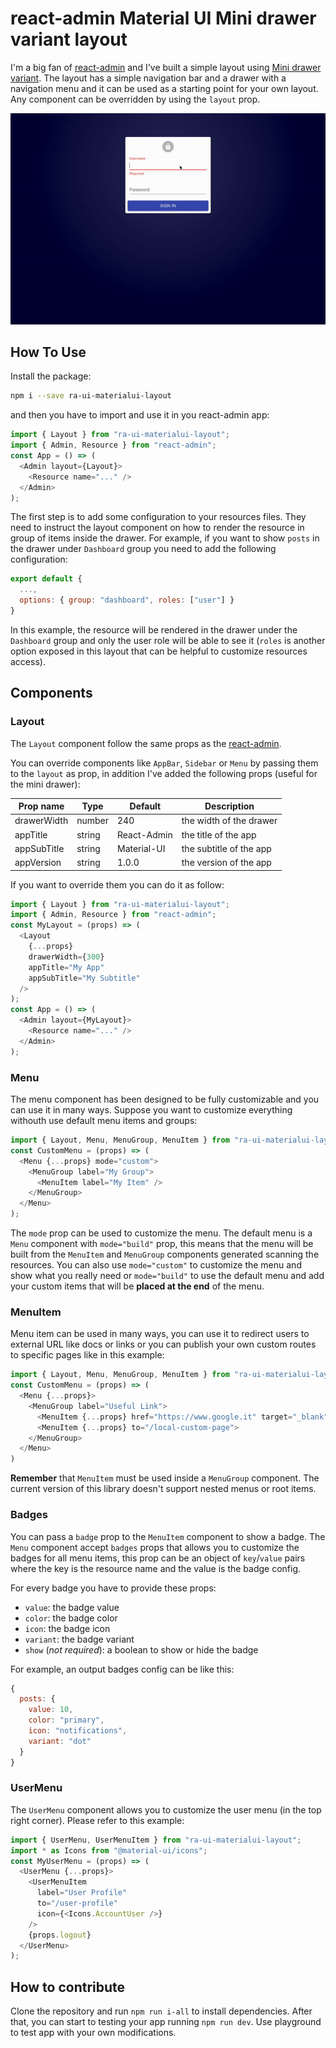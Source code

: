 # react-admin Material UI Mini drawer variant layout

I'm a big fan of [react-admin](https://github.com/marmelab/react-admin) and
I've built a simple layout using [Mini drawer variant](https://v4.mui.com/components/drawers/).
The layout has a simple navigation bar and a drawer with a navigation menu and
it can be used as a starting point for your own layout. Any component can be
overridden by using the `layout` prop.

![React-Admin Mini Drawer](docs/demo.gif)

## How To Use

Install the package:

```sh
npm i --save ra-ui-materialui-layout
```

and then you have to import and use it in you react-admin app:

```js
import { Layout } from "ra-ui-materialui-layout";
import { Admin, Resource } from "react-admin";
const App = () => (
  <Admin layout={Layout}>
    <Resource name="..." />
  </Admin>
);
```

The first step is to add some configuration to your resources files. They need
to instruct the layout component on how to render the resource in group of items
inside the drawer. For example, if you want to show `posts` in the drawer under
`Dashboard` group you need to add the following configuration:

```js
export default {
  ...,
  options: { group: "dashboard", roles: ["user"] }
}
```

In this example, the resource will be rendered in the drawer under the `Dashboard`
group and only the user role will be able to see it (`roles` is another option
exposed in this layout that can be helpful to customize resources access).

## Components

### Layout

The `Layout` component follow the same props as the
[react-admin](https://marmelab.com/react-admin/Theming.html#using-a-custom-layout).

You can override components like `AppBar`, `Sidebar` or `Menu` by passing them to
the `layout` as prop, in addition I've added the following props (useful for
the mini drawer):

| Prop name   | Type   | Default     | Description             |
| ----------- | ------ | ----------- | ----------------------- |
| drawerWidth | number | 240         | the width of the drawer |
| appTitle    | string | React-Admin | the title of the app    |
| appSubTitle | string | Material-UI | the subtitle of the app |
| appVersion  | string | 1.0.0       | the version of the app  |

If you want to override them you can do it as follow:

```js
import { Layout } from "ra-ui-materialui-layout";
import { Admin, Resource } from "react-admin";
const MyLayout = (props) => (
  <Layout
    {...props}
    drawerWidth={300}
    appTitle="My App"
    appSubTitle="My Subtitle"
  />
);
const App = () => (
  <Admin layout={MyLayout}>
    <Resource name="..." />
  </Admin>
);
```

### Menu

The menu component has been designed to be fully customizable and you can use it
in many ways. Suppose you want to customize everything withouth use default menu
items and groups:

```js
import { Layout, Menu, MenuGroup, MenuItem } from "ra-ui-materialui-layout";
const CustomMenu = (props) => (
  <Menu {...props} mode="custom">
    <MenuGroup label="My Group">
      <MenuItem label="My Item" />
    </MenuGroup>
  </Menu>
);
```

The `mode` prop can be used to customize the menu. The default menu is a `Menu`
component with `mode="build"` prop, this means that the menu will be built
from the `MenuItem` and `MenuGroup` components generated scanning the resources.
You can also use `mode="custom"` to customize the menu and show what you really
need or `mode="build"` to use the default menu and add your custom items
that will be **placed at the end** of the menu.

### MenuItem

Menu item can be used in many ways, you can use it to redirect users to external
URL like docs or links or you can publish your own custom routes to specific
pages like in this example:

```js
import { Layout, Menu, MenuGroup, MenuItem } from "ra-ui-materialui-layout";
const CustomMenu = (props) => (
  <Menu {...props}>
    <MenuGroup label="Useful Link">
      <MenuItem {...props} href="https://www.google.it" target="_blank" />
      <MenuItem {...props} to="/local-custom-page">
    </MenuGroup>
  </Menu>
)
```

**Remember** that `MenuItem` must be used inside a `MenuGroup` component.
The current version of this library doesn't support nested menus or root items.

### Badges

You can pass a `badge` prop to the `MenuItem` component to show a badge. The `Menu` component accept `badges` props that allows you to customize the badges for all menu items, this prop can be an object of `key`/`value` pairs where the key is the resource name and the value is the badge config.

For every badge you have to provide these props:

- `value`: the badge value
- `color`: the badge color
- `icon`: the badge icon
- `variant`: the badge variant
- `show` (_not required_): a boolean to show or hide the badge

For example, an output badges config can be like this:

```js
{
  posts: {
    value: 10,
    color: "primary",
    icon: "notifications",
    variant: "dot"
  }
}
```

### UserMenu

The `UserMenu` component allows you to customize the user menu (in the
top right corner). Please refer to this example:

```js
import { UserMenu, UserMenuItem } from "ra-ui-materialui-layout";
import * as Icons from "@material-ui/icons";
const MyUserMenu = (props) => (
  <UserMenu {...props}>
    <UserMenuItem
      label="User Profile"
      to="/user-profile"
      icon={<Icons.AccountUser />}
    />
    {props.logout}
  </UserMenu>
);
```

## How to contribute

Clone the repository and run `npm run i-all` to install dependencies.
After that, you can start to testing your app running `npm run dev`.
Use playground to test app with your own modifications.
